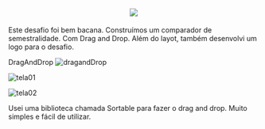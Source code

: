 <h1 align="center">
  <img src="https://ik.imagekit.io/kxc61ueka1/LOGO__CJuDE99j.png">
</h1>

Este desafio foi  bem bacana. Construímos um comparador de semestralidade. Com Drag and Drop. Além do layot, também desenvolvi um logo para o desafio.

DragAndDrop
![dragandDrop](https://ik.imagekit.io/kxc61ueka1/AGORA_VAI_pYeLT51VD.gif)



![tela01](https://ik.imagekit.io/kxc61ueka1/TELA01_Up-SrBYZX3.png)


![tela02](https://ik.imagekit.io/kxc61ueka1/TELA02_DHMfty0AJ.png)

Usei uma biblioteca chamada Sortable para fazer o drag and drop.
Muito simples e fácil de utilizar.
